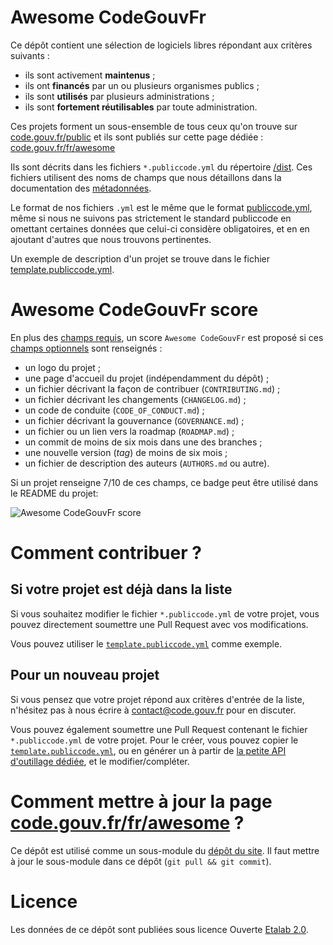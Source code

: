 # Awesome CodeGouvFr

Ce dépôt contient une sélection de logiciels libres répondant aux
critères suivants :

- ils sont activement **maintenus** ;
- ils ont **financés** par un ou plusieurs organismes publics ;
- ils sont **utilisés** par plusieurs administrations ;
- ils sont **fortement réutilisables** par toute administration.

Ces projets forment un sous-ensemble de tous ceux qu'on trouve sur
[code.gouv.fr/public](https://code.gouv.fr/public/) et ils sont
publiés sur cette page dédiée :
[code.gouv.fr/fr/awesome](https://code.gouv.fr/fr/awesome/)

Ils sont décrits dans les fichiers `*.publiccode.yml` du répertoire
[/dist](/dist/).  Ces fichiers utilisent des noms de champs que nous
détaillons dans la documentation des [métadonnées](metadata.md).

Le format de nos fichiers `.yml` est le même que le format
[publiccode.yml](https://github.com/publiccodeyml/publiccode.yml),
même si nous ne suivons pas strictement le standard publiccode en
omettant certaines données que celui-ci considère obligatoires, et en
en ajoutant d'autres que nous trouvons pertinentes.

Un exemple de description d'un projet se trouve dans le fichier
[template.publiccode.yml](template.publiccode.yml).

# Awesome CodeGouvFr score

En plus des [champs requis](metadata.md#champs-requis), un
score `Awesome CodeGouvFr` est proposé si ces [champs
optionnels](metadata.md#champs-optionnels) sont renseignés :

- un logo du projet ;
- une page d'accueil du projet (indépendamment du dépôt) ;
- un fichier décrivant la façon de contribuer (`CONTRIBUTING.md`) ;
- un fichier décrivant les changements (`CHANGELOG.md`) ;
- un code de conduite (`CODE_OF_CONDUCT.md`) ;
- un fichier décrivant la gouvernance (`GOVERNANCE.md`) ;
- un fichier ou un lien vers la roadmap (`ROADMAP.md`) ;
- un commit de moins de six mois dans une des branches ;
- une nouvelle version (*tag*) de moins de six mois ;
- un fichier de description des auteurs (`AUTHORS.md` ou autre).

Si un projet renseigne 7/10 de ces champs, ce badge peut être utilisé
dans le README du projet:

![Awesome CodeGouvFr score](https://img.shields.io/badge/awesome-codegouvfr_7/10-blue)

# Comment contribuer ?

## Si votre projet est déjà dans la liste

Si vous souhaitez modifier le fichier `*.publiccode.yml` de votre projet, vous pouvez directement soumettre une Pull Request avec vos modifications.

Vous pouvez utiliser le [`template.publiccode.yml`](template.publiccode.yml) comme exemple.

## Pour un nouveau projet
 
 Si vous pensez que votre projet répond aux critères d'entrée de la liste, n'hésitez pas à nous écrire à <contact@code.gouv.fr> pour en discuter.

 Vous pouvez également soumettre une Pull Request contenant le fichier `*.publiccode.yml` de votre projet. Pour le créer, vous pouvez copier le [`template.publiccode.yml`](template.publiccode.yml), ou en générer un à partir de [la petite API d'outillage dédiée](https://github.com/codegouvfr/awesome-codegouvfr-tooling), et le modifier/compléter.

 # Comment mettre à jour la page [code.gouv.fr/fr/awesome](https://code.gouv.fr/fr/awesome) ?

Ce dépôt est utilisé comme un sous-module du [dépôt du site](https://github.com/codegouvfr/codegouvfr-website). Il faut mettre à jour le sous-module dans ce dépôt (`git pull && git commit`).

# Licence

Les données de ce dépôt sont publiées sous licence Ouverte [Etalab
2.0](LICENSES/LICENSE.Etalab-2.0.md).
